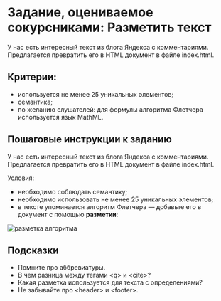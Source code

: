 # Задание, оцениваемое сокурсниками: Разметить текст

У нас есть интересный текст из блога Яндекса с комментариями. Предлагается превратить его в HTML документ в файле index.html.

## Критерии:

- используется не менее 25 уникальных элементов;
- семантика;
- по желанию слушателей: для формулы алгоритма Флетчера используется язык MathML.

## Пошаговые инструкции к заданию

У нас есть интересный текст из блога Яндекса с комментариями. Предлагается превратить его в HTML документ в файле index.html.

Условия:

- необходимо соблюдать семантику;
- необходимо использовать не менее 25 уникальных элементов;
- в тексте упоминается алгоритм Флетчера — добавьте его в документ c помощью **разметки**:

![разметка алгоритма](https://d3c33hcgiwev3.cloudfront.net/imageAssetProxy.v1/bxX0F__8Eea3FxIaEbBXjA_012f5cdeec268cf6a3f89c5b926f75ab_1111.png?expiry=1529712000000&hmac=7r4poFHtcfmJ5KXeoBC693g5FoEFaxvO0Ds6eegl-Cs)


## Подсказки

- Помните про аббревиатуры.
- В чем разница между тегами \<q> и \<cite>?
- Какая разметка используется для текста с определениями?
- Не забывайте про \<header> и \<footer>.
